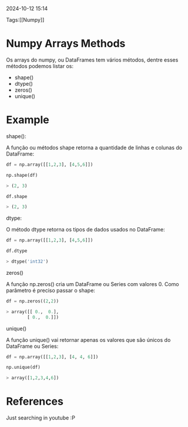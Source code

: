 2024-10-12 15:14

Tags:[[Numpy]]

# Numpy Arrays Methods

Os arrays do numpy, ou DataFrames tem vários métodos, dentre esses métodos podemos listar os:

+ shape()
+ dtype()
+ zeros()
+ unique()

# Example

shape():

A função ou métodos shape retorna a quantidade de linhas e colunas do DataFrame:
```python
df = np.array([[1,2,3], [4,5,6]])

np.shape(df)

> (2, 3)

df.shape

> (2, 3)
```

dtype:

O método dtype retorna os tipos de dados usados no DataFrame:
```python
df = np.array([[1,2,3], [4,5,6]])

df.dtype

> dtype('int32')
```

zeros()

A função np.zeros() cria um DataFrame ou Series com valores 0. Como parâmetro é preciso passar o shape:

```python
df = np.zeros((2,2))

> array([[ 0.,  0.],
        [ 0.,  0.]])
```

unique()

A função unique() vai retornar apenas os valores que são únicos do DataFrame ou Series:
```python
df = np.array([[1,2,3], [4, 4, 6]])

np.unique(df)

> array([1,2,3,4,6])
```
# References

Just searching in youtube :P